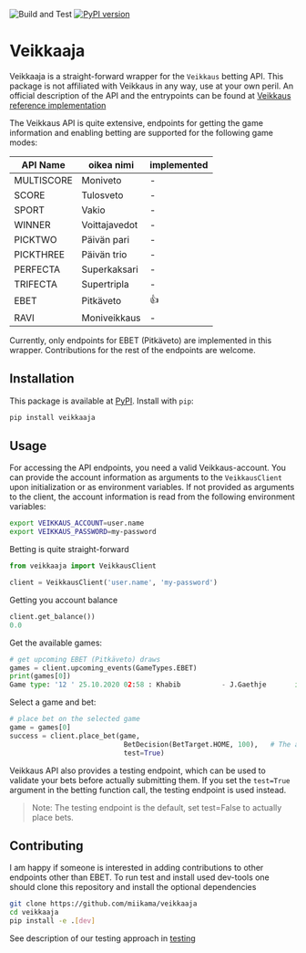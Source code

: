 ![Build and Test](https://github.com/miikama/veikkaaja/workflows/Build%20and%20Test/badge.svg?branch=master)
[![PyPI version](https://badge.fury.io/py/veikkaaja.svg)](https://badge.fury.io/py/veikkaaja)

# Veikkaaja

Veikkaaja is a straight-forward wrapper for the `Veikkaus` betting API. This package is not affiliated with Veikkaus in any way, use at your own peril. An official description of the API and the entrypoints can be found at [Veikkaus reference implementation](https://github.com/VeikkausOy/sport-games-robot)

The Veikkaus API is quite extensive, endpoints for getting the game information and enabling betting are supported for the following game modes: 

|API Name  | oikea nimi | implemented |
|-----------|----------|-|
|MULTISCORE | Moniveto | - |
|SCORE | Tulosveto | - |
|SPORT | Vakio | - |
|WINNER | Voittajavedot| - |
|PICKTWO | Päivän pari| - |
|PICKTHREE | Päivän trio| - |
|PERFECTA | Superkaksari| - |
|TRIFECTA | Supertripla| - |
|EBET | Pitkäveto| 👍 |
|RAVI | Moniveikkaus| - |

Currently, only endpoints for EBET (Pitkäveto) are implemented in this wrapper. Contributions for the rest of the endpoints are welcome.


## Installation 

This package is available at [PyPI](pypi.org). Install with `pip`:

```bash
pip install veikkaaja
```

## Usage

For accessing the API endpoints, you need a valid Veikkaus-account. You can provide the account information as arguments to the `VeikkausClient` upon initialization or as environment variables. If not provided as arguments to the client, the account information is read from the following environment variables:

```sh
export VEIKKAUS_ACCOUNT=user.name
export VEIKKAUS_PASSWORD=my-password
```

Betting is quite straight-forward

```python
from veikkaaja import VeikkausClient

client = VeikkausClient('user.name', 'my-password')
```

Getting you account balance

```python
client.get_balance())
0.0
```

Get the available games:

```python
# get upcoming EBET (Pitkäveto) draws
games = client.upcoming_events(GameTypes.EBET)
print(games[0])
Game type: '12 ' 25.10.2020 02:58 : Khabib          - J.Gaethje       id: 2170768 event_id: 98816225 status: OPEN, odds: ( 131.0 - 0 -  320.0)
```

Select a game and bet:

```python
# place bet on the selected game
game = games[0]
success = client.place_bet(game,
                            BetDecision(BetTarget.HOME, 100),   # The amount to bet is given in cents
                            test=True)
```

Veikkaus API also provides a testing endpoint, which can be used to validate your bets before actually submitting them. If you set the `test=True` argument in the betting function call, the testing endpoint is used instead. 

> Note: The testing endpoint is the default, set test=False to actually place bets.


## Contributing

I am happy if someone is interested in adding contributions to other endpoints other than EBET. To run test and install used dev-tools one should clone this repository and install the optional dependencies

```sh
git clone https://github.com/miikama/veikkaaja
cd veikkaaja
pip install -e .[dev]
```

See description of our testing approach in [testing](test/README.md)
